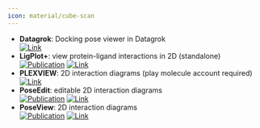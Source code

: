 ```yaml
---
icon: material/cube-scan
---
```


- **Datagrok**: Docking pose viewer in Datagrok  
	[![Link](https://img.shields.io/badge/Link-offline-red?style=for-the-badge&logo=xamarin&logoColor=red)](https://datagrok.ai/help/develop/domains/chem/docking) 
- **LigPlot+**: view protein-ligand interactions in 2D (standalone)  
	[![Publication](https://img.shields.io/badge/Publication-Citations:4527-blue?style=for-the-badge&logo=bookstack)](https://doi.org/10.1021/ci200227u) [![Link](https://img.shields.io/badge/Link-offline-red?style=for-the-badge&logo=xamarin&logoColor=red)](http://www.ebi.ac.uk/thornton-srv/software/LigPlus/) 
- **PLEXVIEW**: 2D interaction diagrams (play molecule account required)  
	[![Link](https://img.shields.io/badge/Link-offline-red?style=for-the-badge&logo=xamarin&logoColor=red)](https://open.playmolecule.org/login?from=/tools/plexview) 
- **PoseEdit**: editable 2D interaction diagrams  
	[![Publication](https://img.shields.io/badge/Publication-Citations:39-blue?style=for-the-badge&logo=bookstack)](https://doi.org/10.1007%2Fs10822-023-00522-4) [![Link](https://img.shields.io/badge/Link-offline-red?style=for-the-badge&logo=xamarin&logoColor=red)](https://proteins.plus/help/poseview2) 
- **PoseView**: 2D interaction diagrams  
	[![Publication](https://img.shields.io/badge/Publication-Citations:70-blue?style=for-the-badge&logo=bookstack)](https://doi.org/10.1186/1758-2946-2-S1-P50) [![Link](https://img.shields.io/badge/Link-online-brightgreen?style=for-the-badge&logo=cachet&logoColor=65FF8F)](https://proteins.plus/help/poseview) 
